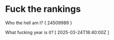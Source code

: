 # Fuck the rankings

Who the hell am I?
{ 24509989 }

What fucking year is it?
[ 2025-03-24T18:40:00Z ]
